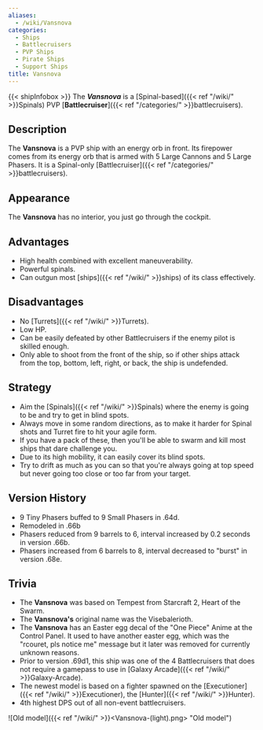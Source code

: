 ```yaml
---
aliases:
  - /wiki/Vansnova
categories:
  - Ships
  - Battlecruisers
  - PVP Ships
  - Pirate Ships
  - Support Ships
title: Vansnova
---
```


{{< shipInfobox >}} The **_Vansnova_** is a [Spinal-based]({{< ref "/wiki/" >}}Spinals) PVP [**Battlecruiser**]({{< ref "/categories/" >}}battlecruisers).

## Description

The **Vansnova** is a PVP ship with an energy orb in front. Its firepower comes from its energy orb that is armed with 5 Large Cannons and 5 Large Phasers. It is a Spinal-only [Battlecruiser]({{< ref "/categories/" >}}battlecruisers).

## Appearance

The **Vansnova** has no interior, you just go through the cockpit.

## Advantages

- High health combined with excellent maneuverability.
- Powerful spinals.
- Can outgun most [ships]({{< ref "/wiki/" >}}ships) of its class effectively.

## Disadvantages

- No [Turrets]({{< ref "/wiki/" >}}Turrets).
- Low HP.
- Can be easily defeated by other Battlecruisers if the enemy pilot is skilled enough.
- Only able to shoot from the front of the ship, so if other ships attack from the top, bottom, left, right, or back, the ship is undefended.

## Strategy

- Aim the [Spinals]({{< ref "/wiki/" >}}Spinals) where the enemy is going to be and try to get in blind spots.
- Always move in some random directions, as to make it harder for Spinal shots and Turret fire to hit your agile form.
- If you have a pack of these, then you'll be able to swarm and kill most ships that dare challenge you.
- Due to its high mobility, it can easily cover its blind spots.
- Try to drift as much as you can so that you're always going at top speed but never going too close or too far from your target.

## Version History

- 9 Tiny Phasers buffed to 9 Small Phasers in .64d.
- Remodeled in .66b
- Phasers reduced from 9 barrels to 6, interval increased by 0.2 seconds in version .66b.
- Phasers increased from 6 barrels to 8, interval decreased to "burst" in version .68e.

## Trivia

- The **Vansnova** was based on Tempest from Starcraft 2, Heart of the Swarm.
- The **Vansnova's** original name was the Visebalerioth.
- The **Vansnova** has an Easter egg decal of the "One Piece" Anime at the Control Panel. It used to have another easter egg, which was the "rcouret, pls notice me" message but it later was removed for currently unknown reasons.
- Prior to version .69d1, this ship was one of the 4 Battlecruisers that does not require a gamepass to use in [Galaxy Arcade]({{< ref "/wiki/" >}}Galaxy-Arcade).
- The newest model is based on a fighter spawned on the [Executioner]({{< ref "/wiki/" >}}Executioner), the [Hunter]({{< ref "/wiki/" >}}Hunter).
- 4th highest DPS out of all non-event battlecruisers.

![Old model]({{< ref "/wiki/" >}}<Vansnova-(light).png> "Old model")

